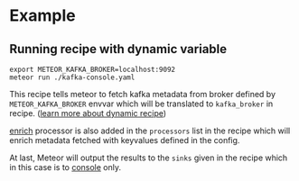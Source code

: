 # Example

## Running recipe with dynamic variable

```cli
export METEOR_KAFKA_BROKER=localhost:9092
meteor run ./kafka-console.yaml
```

This recipe tells meteor to fetch kafka metadata from broker defined by `METEOR_KAFKA_BROKER` envvar which will be translated to `kafka_broker` in recipe. ([learn more about dynamic recipe](../docs/concepts/recipe.md#dynamic-recipe-value))

[enrich](../docs/reference/processors.md#enrich) processor is also added in the `processors` list in the recipe which will enrich metadata fetched with keyvalues defined in the config.

At last, Meteor will output the results to the `sinks` given in the recipe which in this case is to [console](../docs/reference/sinks.md#console) only.
